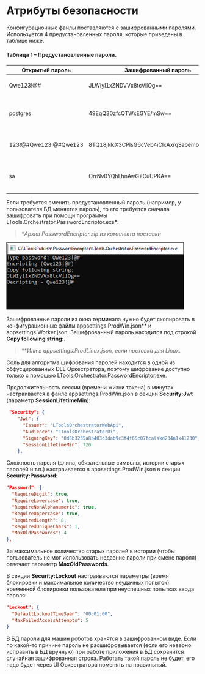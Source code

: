 # Атрибуты безопасности

Конфигурационные файлы поставляются с зашифрованными паролями. Используется 4 предустановленных пароля, которые приведены в таблице ниже.

#### Таблица 1 – Предустановленные пароли.

|	Открытый пароль	| Зашифрованный пароль	| Назначение |
| --------------- | --------------------- | ---------- |
| Qwe123!@# | JLWIyl1xZNDVVx8tcVllOg== | ActiveDirectory, SslCert, RabbitMQ |
| postgres  | 49EqQ30zfcQTWxEGYE/mSw== | БД: ltools, ltoolsidentity, ltoolslicense, ltoolslogs (PostgeSQL) |
| 123!@#Qwe123!@#Qwe123 | 8TQ18jklcX3CPIsG6cVeb4iClxAxrqSabembVRUnvXQ= | Email, с которого происходит рассылка |
| sa | OrrNv0YQhLhnAwG+CuUPKA== | БД: ltools, ltoolsidentity, ltoolslicense, ltoolslogs (MS SQL SERVER) |

Если требуется сменить предустановленный пароль (например, у пользователя БД меняется пароль), то его требуется сначала зашифровать при помощи программы LTools.Orchestrator.PasswordEncriptor.exe\*:

> \**Архив PasswordEncriptor.zip из комплекта поставки*

![](<../../.gitbook/assets/3.Шифрование паролей.png>)

Зашифрованные пароли из окна терминала нужно будет скопировать в конфигурационные файлы appsettings.ProdWin.json\*\* и appsettings.Worker.json. Зашифрованный пароль находится под строкой **Copy following string:**.

> \*\**Или в appsettings.ProdLinux.json, если поставка для Linux*.

Соль для алгоритма шифрования паролей находится в одной из обфусцированных DLL Оркестратора, поэтому шифрование доступно только с помощью LTools.Orchestrator.PasswordEncriptor.exe.

Продолжительность сессии (времени жизни токена) в минутах настраивается в файле appsettings.ProdWin.json в секции **Security:Jwt** (параметр **SessionLifetimeMin**):

```json
 "Security": {
    "Jwt": {
      "Issuer": "LToolsOrchestratorWebApi",
      "Audience": "LToolsOrchestratorUi",
      "SigningKey": "0d5b3235a8b403c3dab9c3f4f65c07fcalskd234n1k41230",
      "SessionLifetimeMin": 720
    },
```
Сложность пароля (длина, обязательные символы, истории старых паролей и т.п.) настраивается в appsettings.ProdWin.json в секции **Security:Password**:

```json
"Password": {
  "RequireDigit": true,
  "RequireLowercase": true,
  "RequireNonAlphanumeric": true,
  "RequireUppercase": true,
  "RequiredLength": 8,
  "RequiredUniqueChars": 1,
  "MaxOldPasswords": 4
},
```
За максимальное количество старых паролей в истории (чтобы пользователь не мог использовать недавние пароли при смене пароля) отвечает параметр **MaxOldPasswords**.

В секции **Security:Lockout** настраиваются параметры (время блокировки и максимальное количество неудачных попыток) временной блокировки пользователя при неуспешных попытках ввода пароля:
```json
"Lockout": {
  "DefaultLockoutTimeSpan": "00:01:00",
  "MaxFailedAccessAttempts": 5
}
```
В БД пароли для машин роботов хранятся в зашифрованном виде. Если по какой-то причине пароль не расшифровывается (если его неверно исправить в БД вручную) при работе приложения в БД сохранится случайная зашифрованная строка. Работать такой пароль не будет, его надо будет через UI Оркестратора поменять на правильный.


